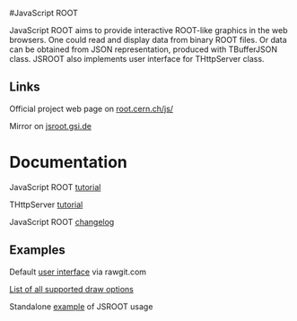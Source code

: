 #JavaScript ROOT

JavaScript ROOT aims to provide interactive ROOT-like
graphics in the web browsers. One could read and display data
from binary ROOT files. Or data can be obtained from JSON representation,
produced with TBufferJSON class.  JSROOT also implements
user interface for THttpServer class.   

## Links

Official project web page on [root.cern.ch/js/](https://root.cern.ch/js/) 

Mirror on [jsroot.gsi.de](http://jsroot.gsi.de/)

# Documentation

JavaScript ROOT [tutorial](docs/JSROOT.md) 

THttpServer [tutorial](docs/HttpServer.md)

JavaScript ROOT [changelog](changes.md)


## Examples

Default [user interface](http://rawgit.com/linev/jsroot/master/index.htm?path=http://jsroot.gsi.de/files/) via rawgit.com

[List of all supported draw options](http://rawgit.com/linev/jsroot/master/docs/drawoptions.htm)

Standalone [example](http://rawgit.com/linev/jsroot/master/docs/example.htm) of JSROOT usage
